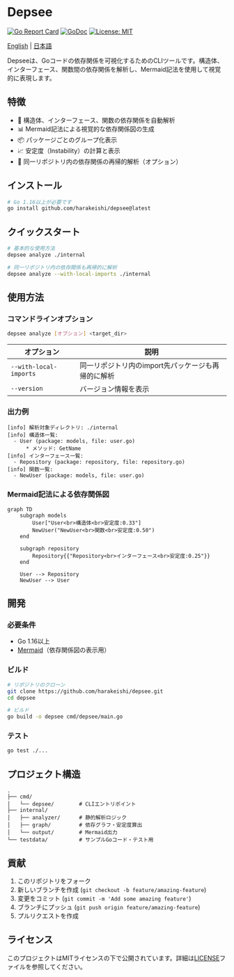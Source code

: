 # Depsee

[![Go Report Card](https://goreportcard.com/badge/github.com/harakeishi/depsee)](https://goreportcard.com/report/github.com/harakeishi/depsee)
[![GoDoc](https://godoc.org/github.com/harakeishi/depsee?status.svg)](https://godoc.org/github.com/harakeishi/depsee)
[![License: MIT](https://img.shields.io/badge/License-MIT-yellow.svg)](https://opensource.org/licenses/MIT)

[English](README.md) | [日本語](README.ja.md)

Depseeは、Goコードの依存関係を可視化するためのCLIツールです。構造体、インターフェース、関数間の依存関係を解析し、Mermaid記法を使用して視覚的に表現します。

## 特徴

- 🎯 構造体、インターフェース、関数の依存関係を自動解析
- 📊 Mermaid記法による視覚的な依存関係図の生成
- 📦 パッケージごとのグループ化表示
- 📈 安定度（Instability）の計算と表示
- 🔄 同一リポジトリ内の依存関係の再帰的解析（オプション）

## インストール

```bash
# Go 1.16以上が必要です
go install github.com/harakeishi/depsee@latest
```

## クイックスタート

```bash
# 基本的な使用方法
depsee analyze ./internal

# 同一リポジトリ内の依存関係も再帰的に解析
depsee analyze --with-local-imports ./internal
```

## 使用方法

### コマンドラインオプション

```bash
depsee analyze [オプション] <target_dir>
```

| オプション | 説明 |
|------------|------|
| `--with-local-imports` | 同一リポジトリ内のimport先パッケージも再帰的に解析 |
| `--version` | バージョン情報を表示 |

### 出力例

```
[info] 解析対象ディレクトリ: ./internal
[info] 構造体一覧:
  - User (package: models, file: user.go)
      * メソッド: GetName
[info] インターフェース一覧:
  - Repository (package: repository, file: repository.go)
[info] 関数一覧:
  - NewUser (package: models, file: user.go)
```

### Mermaid記法による依存関係図

```mermaid
graph TD
    subgraph models
        User["User<br>構造体<br>安定度:0.33"]
        NewUser("NewUser<br>関数<br>安定度:0.50")
    end

    subgraph repository
        Repository{{"Repository<br>インターフェース<br>安定度:0.25"}}
    end

    User --> Repository
    NewUser --> User
```

## 開発

### 必要条件

- Go 1.16以上
- [Mermaid](https://mermaid-js.github.io/mermaid/)（依存関係図の表示用）

### ビルド

```bash
# リポジトリのクローン
git clone https://github.com/harakeishi/depsee.git
cd depsee

# ビルド
go build -o depsee cmd/depsee/main.go
```

### テスト

```bash
go test ./...
```

## プロジェクト構造

```
.
├── cmd/
│   └── depsee/        # CLIエントリポイント
├── internal/
│   ├── analyzer/      # 静的解析ロジック
│   ├── graph/         # 依存グラフ・安定度算出
│   └── output/        # Mermaid出力
└── testdata/          # サンプルGoコード・テスト用
```

## 貢献

1. このリポジトリをフォーク
2. 新しいブランチを作成 (`git checkout -b feature/amazing-feature`)
3. 変更をコミット (`git commit -m 'Add some amazing feature'`)
4. ブランチにプッシュ (`git push origin feature/amazing-feature`)
5. プルリクエストを作成

## ライセンス

このプロジェクトはMITライセンスの下で公開されています。詳細は[LICENSE](LICENSE)ファイルを参照してください。 